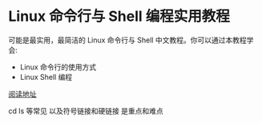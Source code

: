 # Linux 命令行与 Shell 编程实用教程

可能是最实用，最简洁的 Linux 命令行与 Shell 中文教程。你可以通过本教程学会:

- Linux 命令行的使用方式
- Linux Shell 编程

[阅读地址](https://kagarinokiriestudio.github.io/ShellTutorial/#/)

<!-- 第二章简单说下仿真终端(纯tty)， xterm、 konsole、 gnome terminal 就行了 -->

<!-- 第三章 重点讲man

 man 安装 man-db man-pages
 要用-k查询   先执行 mandb建立索引

texinfo 有info命令

inetutils 有 hostname 命令

查询某个命令在哪个包
pacman -Fy 先更新文件列表数据库
pacman -F info 就能找到了


https://en.wikipedia.org/wiki/Filesystem_Hierarchy_Standard
-->

cd ls 等常见
以及符号链接和硬链接 是重点和难点

